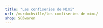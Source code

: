 ```yaml
---
title: "Les confiseries de Mimi"
url: /murdochville/les-confiseries-de-mimi/
shop: Süßwaren
---
```

